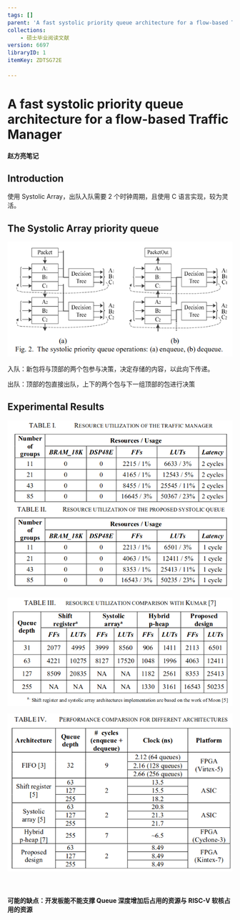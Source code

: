 ```yaml
---
tags: []
parent: 'A fast systolic priority queue architecture for a flow-based Traffic Manager'
collections:
    - 硕士毕业阅读文献
version: 6697
libraryID: 1
itemKey: ZDTSG72E

---
```

# A fast systolic priority queue architecture for a flow-based Traffic Manager

#### 赵方亮笔记

## Introduction

使用 Systolic Array，出队入队需要 2 个时钟周期，且使用 C 语言实现，较为灵活。

## The Systolic Array priority queue

![\<img alt="" width="616" height="314" data-attachment-key="IVYESBZI" src="attachments/IVYESBZI.png" ztype="zimage">](attachments/IVYESBZI.png)

入队：新包将与顶部的两个包参与决策，决定存储的内容，以此向下传递。

出队：顶部的包直接出队，上下的两个包与下一组顶部的包进行决策

## Experimental Results

![\<img alt="" width="658" height="495" data-attachment-key="EGD76TFP" src="attachments/EGD76TFP.png" ztype="zimage">](attachments/EGD76TFP.png)

![\<img alt="" width="651" height="314" data-attachment-key="EPIMR6DA" src="attachments/EPIMR6DA.png" ztype="zimage">](attachments/EPIMR6DA.png)

![\<img alt="" width="651" height="457" data-attachment-key="EZKJPS5T" src="attachments/EZKJPS5T.png" ztype="zimage">](attachments/EZKJPS5T.png)

 

#### 可能的缺点：开发板能不能支撑 Queue 深度增加后占用的资源与 RISC-V 软核占用的资源
